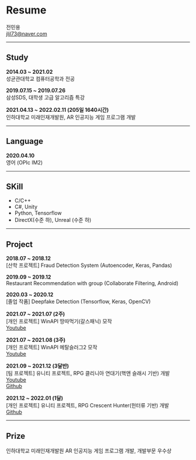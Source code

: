 # Resume

전민용  
jljl73@naver.com

---
## Study
**2014.03 ~ 2021.02**  
성균관대학교 컴퓨터공학과 전공

**2019.07.15 ~ 2019.07.26**  
삼성SDS, 대학생 고급 알고리즘 특강

**2021.04.13 ~ 2022.02.11 (205일 1640시간)**  
인하대학교 미래인재개발원, AR 인공지능 게임 프로그램 개발

---
## Language
__2020.04.10__  
영어 (OPIc IM2)

---
## SKill
- C/C++
- C#, Unity
- Python, Tensorflow
- DirectX(수준 하), Unreal (수준 하)


---
## Project
**2018.07 ~ 2018.12**  
[산학 프로젝트] Fraud Detection System (Autoencoder, Keras, Pandas)

**2019.09 ~ 2019.12**  
Restaurant Recommendation with group (Collaborate Filtering, Android)  

**2020.03 ~ 2020.12**  
[졸업 작품] Deepfake Detection (Tensorflow, Keras, OpenCV)

**2021.07 ~ 2021.07 (2주)**  
[개인 프로젝트] WinAPI 땅따먹기(갈스패닉) 모작  
[Youtube](https://www.youtube.com/watch?v=Hp9N_rI2t2Q)

**2021.07 ~ 2021.08 (3주)**  
[개인 프로젝트] WinAPI 메탈슬러그2 모작  
[Youtube](https://www.youtube.com/watch?v=aGZTtrfD3wI)

**2021.09 ~ 2021.12 (3달반)**  
[팀 프로젝트] 유니티 프로젝트, RPG 클리니아 연대기(핵앤 슬래시 기반) 개발  
[Youtube](https://youtu.be/N1gb_Yjo1VQ)  
[Github](https://github.com/jljl73/Cleania_Project)  

__2021.12 ~ 2022.01 (1달)__  
[개인 프로젝트] 유니티 프로젝트, RPG Crescent Hunter(헌터류 기반) 개발  
[Github](https://github.com/jljl73/CrescentHunter)  


---
## Prize
인하대학교 미래인재개발원 AR 인공지능 게임 프로그램 개발, 개발부문 우수상
